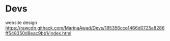 # Devs
website design
https://rawcdn.githack.com/MarinaAwad/Devs/185356cce1466d0725a8286ff548350d8eac9bb1/index.html

